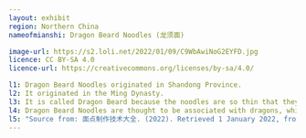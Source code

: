 ```yaml
---
layout: exhibit
region: Northern China
nameofmianshi: Dragon Beard Noodles (龙须面)

image-url: https://s2.loli.net/2022/01/09/C9WbAwiNoG2EYFD.jpg
licence: CC BY-SA 4.0
licence-url: https://creativecommons.org/licenses/by-sa/4.0/

l1: Dragon Beard Noodles originated in Shandong Province.
l2: It originated in the Ming Dynasty.
l3: It is called Dragon Beard because the noodles are so thin that they can even go through a needle.
l4: Dragon Beard Noodles are thought to be associated with dragons, which is why they are eaten on the second day of the second month of the Chinese lunar calendar, a day called "Dragon head up festival" to pray for God's blessing and a good harvest throughout the year 
l5: "Source from: 面点制作技术大全. (2022). Retrieved 1 January 2022, from https://books.google.co.uk/books?id=blHWDwAAQBAJ&pg=PT876&lpg=PT876&dq=%E9%BE%99%E9%A1%BB%E9%9D%A2+%E8%B5%84%E6%96%99%E6%9D%A5%E6%BA%90&source=bl&ots=uvxlLf6qt2&sig=ACfU3U0xdpRLLpGZUfhnxjEHpNC6RIhB9w&hl=zh-CN&sa=X&ved=2ahUKEwif5arFxKL1AhUBY8AKHTnTBQkQ6AF6BAgREAM#v=onepage&q=%E9%BE%99%E9%A1%BB%E9%9D%A2%20%E8%B5%84%E6%96%99%E6%9D%A5%E6%BA%90&f=false"
---
```

